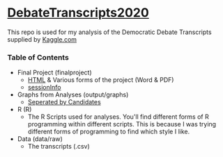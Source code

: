 # [DebateTranscripts2020](https://wesley4546.github.io/DebateTranscripts2020/)

This repo is used for my analysis of the Democratic Debate Transcripts supplied by [Kaggle.com](www.kaggle.com)

### Table of Contents

 * Final Project (finalproject)
 	* [HTML](finalproject/finalproject.html) & Various forms of the project (Word & PDF)
	* [sessionInfo](https://raw.githubusercontent.com/wesley4546/DebateTranscripts2020/master/finalproject/sessionInfo.txt)
 * Graphs from Analyses (output/graphs)
	 * [Seperated by Candidates](https://github.com/wesley4546/DebateTranscripts2020/tree/master/output/graphs/candidates)
 * R (R)
	 * The R Scripts used for analyses. You'll find different forms of R programming within different scripts. This is because I was trying different forms of programming to find which style I like.
 * Data (data/raw)
	 * The transcripts (.csv)
	 
